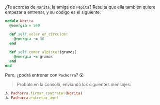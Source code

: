 ¿Te acordás de `Norita`, la amiga de `Pepita`? Resulta que ella también quiere empezar a entrenar, y su código es el siguiente:

```ruby
module Norita
  @energia = 500

  def self.volar_en_circulos!
    @energia -= 30
  end
  
  def self.comer_alpiste!(gramos)
    @energia -= gramos
  end  
end
```

Pero, ¿podrá entrenar con `Pachorra`? :open_mouth:

> Probalo en la consola, enviando los siguientes mensajes:
> 
```ruby
ム Pachorra.firmar_contrato!(Norita)
ム Pachorra.entrenar_ave!
```
